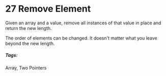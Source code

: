 # 27 Remove Element

Given an array and a value, remove all instances of that value in place and return the new length.

The order of elements can be changed. It doesn't matter what you leave beyond the new length.

##### Tags:
Array, Two Pointers